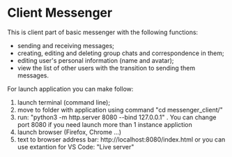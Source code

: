 # Client Messenger
This is client part of basic messenger with the following functions:

- sending and receiving messages;
- creating, editing and deleting group chats and correspondence in them;
- editing user's personal information (name and avatar);
- view the list of other users with the transition to sending them messages.

For launch application you can make follow:
1. launch terminal (command line);
2. move to folder with application using command "cd messenger_client/"
3. run: "python3 -m http.server 8080 --bind 127.0.0.1" . You can change port 8080 if you need launch more than 1 instance appliction
4. launch browser (Firefox, Chrome ...)
5. text to browser address bar: http://localhost:8080/index.html
or you can use extantion for VS Code: "Live server"